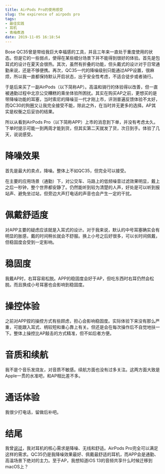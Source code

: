 ```yaml
---
title: AirPods Pro的使用感受
slug: the expirence of airpods pro
tags:
- 最佳实践
- 耳机
- 青梅煮酒
date: 2019-11-05 16:18:54
---
```



Bose QC35曾是带给我巨大幸福感的工具，并且三年来一直处于重度使用的状态。但是它的一些弱点，使得在某些细分场景下并不能得到很好的体验。首先是包耳式的设计在夏天会很热。其次，虽然有折叠的功能，但头戴式的设计对于日常通勤来说，还是不够便携。再次，QC35一代的降噪级别只能通过APP设置，很麻烦，所以我一直都保持默认开启状态，出于安全性考虑，不适合徒步或者骑行。

于是后来买了一副AirPods（以下简称AP）。高温和骑行的体验得以改善，但一直被通勤过程中北京公交糟糕的乘坐体验所困扰。其实在购买AP之前，更想买的是带降噪功能的耳塞，当时索尼的降噪豆一代才刚上市，评测普遍反馈体验不太好，而QC30的狗圈又让我完全接受不能，除此之外，在当时并无更多的选择。AP其实是权衡之后妥协的结果。

所以从看到AirPods Pro（以下简称APP）上市的消息到下单，并没有考虑太久。下单时提示可能一到两周才能到货，但其实第二天就发了货，次日到手。体验了几天，说说感受。

<!--more-->

# 降噪效果

首先是最大的卖点，降噪。整体上不如QC35，但完全可以接受。

在主要的应用场景（通勤）下，对公交车、马路上的低频噪音过滤效果明显，戴上之后一秒钟，整个世界都安静了。仍然能听到较为清楚的人声，好处是可以听到报站声、避免坐过站，但旁边大声打电话的声音也会产生一定的干扰。

# 佩戴舒适度

对APP主要的疑虑应该就是入耳式的设计。对于我来说，默认的中号耳塞确实会有明显的胀感，戴的时间稍长就会不舒服。换上小号之后好很多，可以长时间佩戴，但稳固度会受到一定影响。

# 稳固度

我戴AP时，右耳容易松脱。APP的稳固度会好于AP，但吃东西时右耳仍然会松脱。而且换成小号耳塞也会影响到稳固度。

# 操控体验

之前对APP捏的操控方式有些顾虑，担心会影响稳固度。实际体验下来没有那么严重，可能跟入耳式、柄较短和重心靠上有关。但还是会在每次操作后不自觉地扶一下。整体上操控比AP敲击的方式精准，但不如后者方便。

# 音质和续航

我不是个音乐发烧友，对音质不敏感。续航方面也没有过多关注。这两方面大致是Apple一贯的水准吧，和AP相比差不多。

# 通话体验

我很少打电话，留做后补吧。

# 结尾

我曾[说过](/post/the-experience-of-bose-qc35/)，我对耳机的核心需求是降噪、无线和舒适。AirPods Pro完全可以满足这样的需求。QC35仍是我降噪效果最好、佩戴最舒适的耳机，而APP会是通勤、高温场景下绝对的主力。至于AP，我想知道iOS 13的音频共享什么时候迁移到macOS上？
